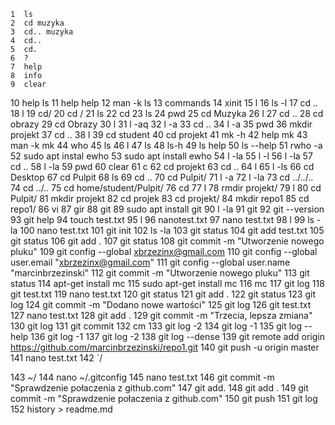     1  ls
    2  cd muzyka
    3  cd.. muzyka
    4  cd..
    5  cd.
    6  ?
    7  help
    8  info
    9  clear
   10  help ls
   11  help help
   12  man -k ls
   13  commands
   14  xinit
   15  l
   16  ls -l
   17  cd ..
   18  l
   19  cd/
   20  cd /
   21  ls
   22  cd
   23  ls
   24  pwd
   25  cd Muzyka
   26  l
   27  cd ..
   28  cd obrazy
   29  cd Obrazy
   30  l
   31  l -aq
   32  l -a
   33  cd ..
   34  l -a
   35  pwd
   36  mkdir projekt
   37  cd ..
   38  l
   39  cd student
   40  cd projekt
   41  mk -h
   42  help mk
   43  man -k mk
   44  who
   45  ls
   46  l
   47  ls
   48  ls-h
   49  ls help
   50  ls --help
   51  rwho -a
   52  sudo apt instal ewho
   53  sudo apt install ewho
   54  l -la
   55  l -l
   56  l -la
   57  cd ..
   58  l -la
   59  pwd
   60  clear
   61  c
   62  cd projekt
   63  cd ..
   64  l
   65  l -ls
   66  cd Desktop
   67  cd Pulpit
   68  ls
   69  cd ..
   70  cd Pulpit/
   71  l -a
   72  l -la
   73  cd ../../..
   74  cd ../..
   75  cd home/student/Pulpit/
   76  cd
   77  l
   78  rmdir projekt/
   79  l
   80  cd Pulpit/
   81  mkdir projekt
   82  cd projek
   83  cd projekt/
   84  mkdir repo1
   85  cd repo1/
   86  vi
   87  gir
   88  git
   89  sudo apt install git
   90  l -la
   91  git
   92  git --version 
   93  git help
   94  touch test.txt
   95  l
   96  nanotest.txt
   97  nano test.txt
   98  l
   99  ls -la
  100  nano test.txt
  101  git init
  102  ls -la
  103  git status
  104  git add test.txt
  105  git status
  106  git add .
  107  git status
  108  git commit -m "Utworzenie nowego pluku"
  109  git config --global xbrzezinx@gmail.com
  110  git config --global user.email "xbrzezinx@gmail.com"
  111  git config --global user.name "marcinbrzezinski"
  112  git commit -m "Utworzenie nowego pluku"
  113  git status
  114  apt-get install mc
  115  sudo apt-get install mc
  116  mc
  117  git log
  118  git test.txt
  119  nano test.txt
  120  git status
  121  git add .
  122  git status
  123  git log
  124  git commit -m "Dodano nowe wartości"
  125  git log
  126  git test.txt
  127  nano test.txt
  128  git add .
  129  git commit -m "Trzecia, lepsza zmiana"
  130  git log
  131  git commit
  132  cm
  133  git log -2
  134  git log -1
  135  git log --help
  136  git log -1
  137  git log -2
  138  git log --dense
  139  git remote add origin https://github.com/marcinbrzezinski/repo1.git
  140  git push -u origin master
  141  nano test.txt
  142  `/

  143  ~/
  144  nano ~/.gitconfig
  145  nano test.txt
  146  git commit -m "Sprawdzenie połaczenia z github.com"
  147  git add.
  148  git add .
  149  git commit -m "Sprawdzenie połaczenia z github.com"
  150  git push
  151  git log
  152  history > readme.md
